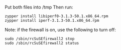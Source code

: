 Put both files into /tmp
Then run:
    
    zypper install libiperf0-3.1.3-50.1.x86_64.rpm
    zypper install iperf-3.1.3-50.1.x86_64.rpm

Note: if the firewall is on, use the following to turn off:

    sudo /sbin/rcSuSEfirewall2 stop
    sudo /sbin/rcSuSEfirewall2 status